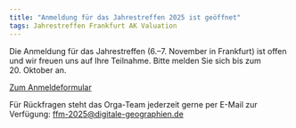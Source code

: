 ```yaml
---
title: "Anmeldung für das Jahrestreffen 2025 ist geöffnet"
tags: Jahrestreffen Frankfurt AK Valuation
---
```


Die Anmeldung für das Jahrestreffen (6.–7. November in Frankfurt) ist offen und wir freuen uns auf Ihre Teilnahme. Bitte melden Sie sich bis zum 20. Oktober an.

[Zum Anmeldeformular](/ffm-2025-register)

Für Rückfragen steht das Orga-Team jederzeit gerne per E-Mail zur Verfügung: <ffm-2025@digitale-geographien.de>
